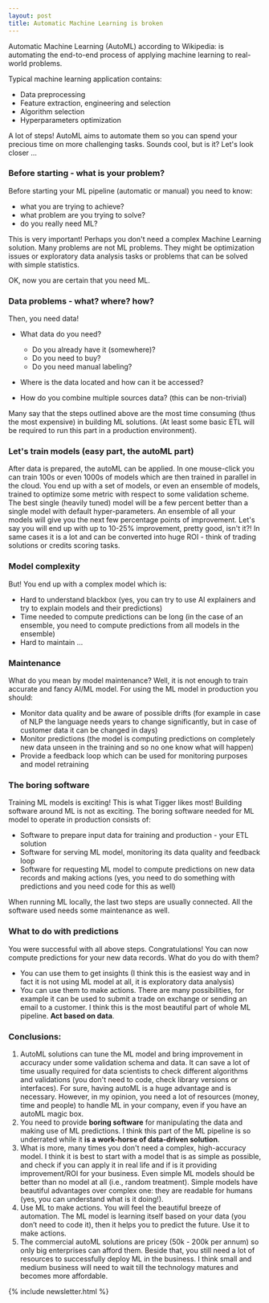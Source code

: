 ```yaml
---
layout: post
title: Automatic Machine Learning is broken
---
```


Automatic Machine Learning (AutoML) according to Wikipedia: is automating the end-to-end process of applying machine learning to real-world problems.

Typical machine learning application contains:

- Data preprocessing
- Feature extraction, engineering and selection
- Algorithm selection
- Hyperparameters optimization

A lot of steps! AutoML aims to automate them so you can spend your precious time on more challenging tasks. Sounds cool, but is it? Let's look closer ...

### Before starting - what is your problem?

Before starting your ML pipeline (automatic or manual) you need to know:

- what you are trying to achieve?
- what problem are you trying to solve?
- do you really need ML?

This is very important! Perhaps you don't need a complex Machine Learning solution. Many problems are not ML problems. They might be optimization issues or exploratory data analysis tasks or problems that can be solved with simple statistics.

OK, now you are certain that you need ML.

### Data problems - what? where? how?

Then, you need data!

- What data do you need?

  - Do you already have it (somewhere)?
  - Do you need to buy?
  - Do you need manual labeling?

- Where is the data located and how can it be accessed?
- How do you combine multiple sources data? (this can be non-trivial)

Many say that the steps outlined above are the most time consuming (thus the most expensive) in building ML solutions. (At least some basic ETL will be required to run this part in a production environment).

### Let's train models (easy part, the autoML part)

After data is prepared, the autoML can be applied. In one mouse-click you can train 100s or even 1000s of models which are then trained in parallel in the cloud. You end up with a set of models, or even an ensemble of models, trained to optimize some metric with respect to some validation scheme. The best single (heavily tuned) model will be a few percent better than a single model with default hyper-parameters. An ensemble of all your models will give you the next few percentage points of improvement. Let's say you will end up with up to 10-25% improvement, pretty good, isn't it?! In same cases it is a lot and can be converted into huge ROI - think of trading solutions or credits scoring tasks.

### Model complexity

But! You end up with a complex model which is:

- Hard to understand blackbox (yes, you can try to use AI explainers and try to explain models and their predictions)
- Time needed to compute predictions can be long (in the case of an ensemble, you need to compute predictions from all models in the ensemble)
- Hard to maintain ...

### Maintenance

What do you mean by model maintenance? Well, it is not enough to train accurate and fancy AI/ML model. For using the ML model in production you should:

- Monitor data quality and be aware of possible drifts (for example in case of NLP the language needs years to change significantly, but in case of customer data it can be changed in days)
- Monitor predictions (the model is computing predictions on completely new data unseen in the training and so no one know what will happen)
- Provide a feedback loop which can be used for monitoring purposes and model retraining

### The boring software

Training ML models is exciting! This is what Tigger likes most! Building software around ML is not as exciting. The boring software needed for ML model to operate in production consists of:

- Software to prepare input data for training and production - your ETL solution
- Software for serving ML model, monitoring its data quality and feedback loop
- Software for requesting ML model to compute predictions on new data records and making actions (yes, you need to do something with predictions and you need code for this as well)

When running ML locally, the last two steps are usually connected. All the software used needs some maintenance as well.

### What to do with predictions

You were successful with all above steps. Congratulations! You can now compute predictions for your new data records. What do you do with them?

- You can use them to get insights (I think this is the easiest way and in fact it is not using ML model at all, it is exploratory data analysis)
- You can use them to make actions. There are many possibilities, for example it can be used to submit a trade on exchange or sending an email to a customer. I think this is the most beautiful part of whole ML pipeline. **Act based on data**.

### Conclusions:

1. AutoML solutions can tune the ML model and bring improvement in accuracy under some validation schema and data. It can save a lot of time usually required for data scientists to check different algorithms and validations (you don't need to code, check library versions or interfaces). For sure, having autoML is a huge advantage and is necessary. However, in my opinion, you need a lot of resources (money, time and people) to handle ML in your company, even if you have an autoML magic box.
2. You need to provide **boring software** for manipulating the data and making use of ML predictions. I think this part of the ML pipeline is so underrated while it **is a work-horse of data-driven solution**.
3. What is more, many times you don't need a complex, high-accuracy model. I think it is best to start with a model that is as simple as possible, and check if you can apply it in real life and if is it providing improvement/ROI for your business. Even simple ML models should be better than no model at all (i.e., random treatment). Simple models have beautiful advantages over complex one: they are readable for humans (yes, you can understand what is it doing!).
4. Use ML to make actions. You will feel the beautiful breeze of automation. The ML model is learning itself based on your data (you don’t need to code it), then it helps you to predict the future. Use it to make actions.
5. The commercial autoML solutions are pricey (50k - 200k per annum) so only big enterprises can afford them. Beside that, you still need a lot of resources to successfully deploy ML in the business. I think small and medium business will need to wait till the technology matures and becomes more affordable.

{% include newsletter.html %}
